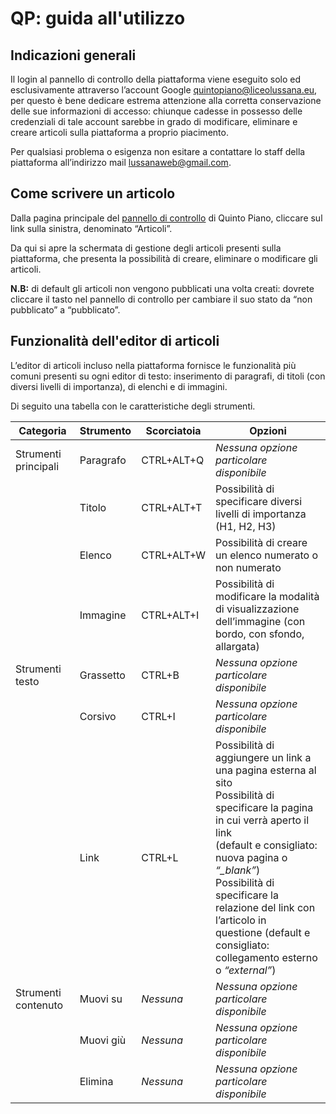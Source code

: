 # QP: guida all'utilizzo

## Indicazioni generali

Il login al pannello di controllo della piattaforma viene eseguito solo ed esclusivamente attraverso l’account Google quintopiano@liceolussana.eu, per questo è bene dedicare estrema attenzione alla corretta conservazione delle sue informazioni di accesso: chiunque cadesse in possesso delle credenziali di tale account sarebbe in grado di modificare, eliminare e creare articoli sulla piattaforma a proprio piacimento.

Per qualsiasi problema o esigenza non esitare a contattare lo staff della piattaforma all’indirizzo mail lussanaweb@gmail.com.

## Come scrivere un articolo

Dalla pagina principale del [pannello di controllo](qp-admin) di Quinto Piano, cliccare sul link sulla sinistra, denominato “Articoli”.

Da qui si apre la schermata di gestione degli articoli presenti sulla piattaforma, che presenta la possibilità di creare, eliminare o modificare gli articoli.

**N.B:** di default gli articoli non vengono pubblicati una volta creati: dovrete cliccare il tasto nel pannello di controllo per cambiare il suo stato da “non pubblicato” a “pubblicato”.

## Funzionalità dell'editor di articoli

L’editor di articoli incluso nella piattaforma fornisce le funzionalità più comuni presenti su ogni editor di testo: inserimento di paragrafi, di titoli (con diversi livelli di importanza), di elenchi e di immagini.

Di seguito una tabella con le caratteristiche degli strumenti.

| **Categoria**        | **Strumento** | **Scorciatoia** | **Opzioni**                                                                                                      |
| -------------------- | ------------- | --------------- | ---------------------------------------------------------------------------------------------------------------- |
| Strumenti principali | Paragrafo     | CTRL+ALT+Q      | _Nessuna opzione particolare disponibile_                                                                        |
|                      | Titolo        | CTRL+ALT+T      | Possibilità di specificare diversi livelli di importanza (H1, H2, H3)                                            |
|                      | Elenco        | CTRL+ALT+W      | Possibilità di creare un elenco numerato o non numerato                                                          |
|                      | Immagine      | CTRL+ALT+I      | Possibilità di modificare la modalità di visualizzazione <br /> dell’immagine (con bordo, con sfondo, allargata) |
| Strumenti testo      | Grassetto     | CTRL+B          | _Nessuna opzione particolare disponibile_                                                                        |
|                      | Corsivo       | CTRL+I          | _Nessuna opzione particolare disponibile_                                                                        |
|                      | Link          | CTRL+L          | Possibilità di aggiungere un link a una pagina esterna al sito <br /> Possibilità di specificare la pagina in cui verrà aperto il link <br /> (default e consigliato: nuova pagina o _“\_blank”_) <br/> Possibilità di specificare la relazione del link con l’articolo in <br /> questione (default e consigliato: collegamento esterno o _“external”_) |
| Strumenti contenuto  | Muovi su      | _Nessuna_       | _Nessuna opzione particolare disponibile_                                                                        |
|                      | Muovi giù     | _Nessuna_       | _Nessuna opzione particolare disponibile_                                                                        |
|                      | Elimina       | _Nessuna_       | _Nessuna opzione particolare disponibile_                                                                        |

